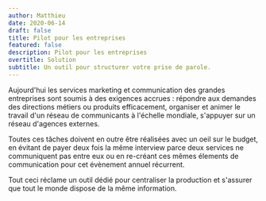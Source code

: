 ```yaml
---
author: Matthieu
date: 2020-06-14
draft: false
title: Pilot pour les entreprises
featured: false
description: Pilot pour les entreprises
overtitle: Solution
subtitle: Un outil pour structurer votre prise de parole.
---
```


Aujourd'hui les services marketing et communication des grandes entreprises sont soumis à des exigences accrues : répondre aux demandes des directions métiers ou produits efficacement, organiser et animer le travail d'un réseau de communicants à l'échelle mondiale, s'appuyer sur un réseau d'agences externes.

Toutes ces tâches doivent en outre être réalisées avec un oeil sur le budget, en évitant de payer deux fois la même interview parce deux services ne communiquent pas entre eux ou en re-créant ces mêmes élements de communication pour cet évènement annuel récurrent.

Tout ceci réclame un outil dédié pour centraliser la production et s'assurer que tout le monde dispose de la même information.
